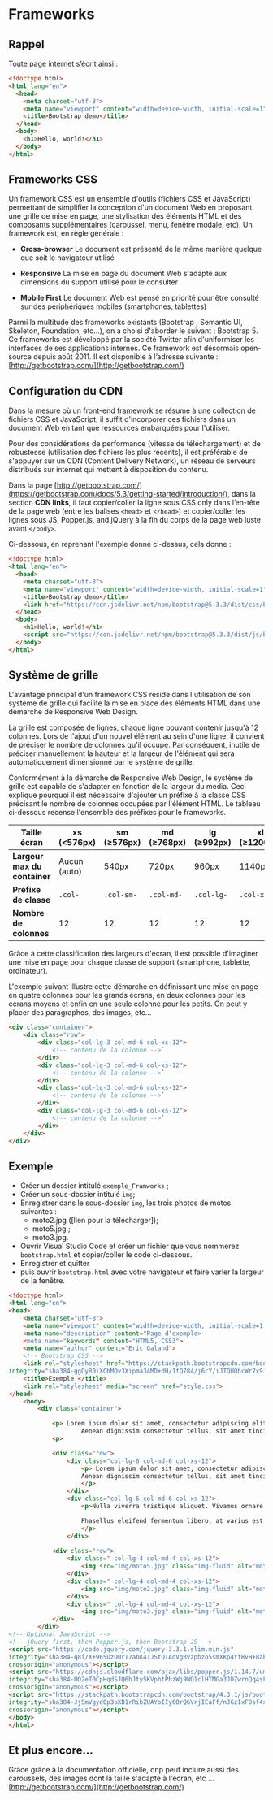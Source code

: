 # Frameworks

## Rappel

Toute page internet s’écrit ainsi : 

``` html linenums="1"
<!doctype html>
<html lang="en">
  <head>
    <meta charset="utf-8">
    <meta name="viewport" content="width=device-width, initial-scale=1">
    <title>Bootstrap demo</title>
  </head>
  <body>
    <h1>Hello, world!</h1>
  </body>
</html>
```

## Frameworks CSS

Un framework CSS est un ensemble d'outils (fichiers CSS et JavaScript) permettant de simplifier la conception d'un document Web en proposant une grille de mise en page, une stylisation des éléments HTML et des composants supplémentaires (caroussel, menu, fenêtre modale, etc). Un framework est, en règle générale :

* **Cross-browser**
Le document est présenté de la même manière quelque que soit le navigateur utilisé

* **Responsive**
La mise en page du document Web s'adapte aux dimensions du support utilisé pour le consulter

* **Mobile First**
Le document Web est pensé en priorité pour être consulté sur des périphériques mobiles (smartphones, tablettes)

Parmi la multitude des frameworks existants (Bootstrap
, Semantic UI, Skeleton, Foundation, etc...), on a choisi d'aborder le suivant : Bootstrap 5. Ce
frameworks est développé par la société Twitter afin d'uniformiser les interfaces de ses applications
internes. Ce framework est désormais open-source depuis août 2011. Il est disponible à l’adresse
suivante : [http://getbootstrap.com/](http://getbootstrap.com/)

## Configuration du CDN

Dans la mesure où un front-end framework se résume à une collection de fichiers CSS et JavaScript, il suffit d'incorporer ces fichiers dans un document Web en tant que ressources embarquées pour l'utiliser.

Pour des considérations de performance (vitesse de téléchargement) et de robustesse (utilisation des fichiers les plus récents), il est préférable de s'appuyer sur un CDN (Content Delivery Network), un réseau de serveurs distribués sur internet qui mettent à disposition du contenu.


Dans la page [http://getbootstrap.com/](https://getbootstrap.com/docs/5.3/getting-started/introduction/), dans la section **CDN links**, il faut copier/coller la ligne sous CSS only dans l’en-tête de la page web (entre les balises `<head>` et `</head>`) et copier/coller les lignes sous JS, Popper.js, and jQuery à la fin du corps de la page web juste avant `</body>`.

Ci-dessous, en reprenant l'exemple donné ci-dessus, cela donne :

``` html linenums="1"
<!doctype html>
<html lang="en">
  <head>
    <meta charset="utf-8">
    <meta name="viewport" content="width=device-width, initial-scale=1">
    <title>Bootstrap demo</title>
    <link href="https://cdn.jsdelivr.net/npm/bootstrap@5.3.3/dist/css/bootstrap.min.css" rel="stylesheet" integrity="sha384-QWTKZyjpPEjISv5WaRU9OFeRpok6YctnYmDr5pNlyT2bRjXh0JMhjY6hW+ALEwIH" crossorigin="anonymous">
  </head>
  <body>
    <h1>Hello, world!</h1>
    <script src="https://cdn.jsdelivr.net/npm/bootstrap@5.3.3/dist/js/bootstrap.bundle.min.js" integrity="sha384-YvpcrYf0tY3lHB60NNkmXc5s9fDVZLESaAA55NDzOxhy9GkcIdslK1eN7N6jIeHz" crossorigin="anonymous"></script>
  </body>
</html>
```

## Système de grille

L'avantage principal d'un framework CSS réside dans l'utilisation de son système de grille qui facilite la mise en place des éléments HTML dans une démarche de Responsive Web Design.

La grille est composée de lignes, chaque ligne pouvant contenir jusqu'à 12 colonnes. Lors de l'ajout d'un nouvel élément au sein d'une ligne, il convient de préciser le nombre de colonnes qu'il occupe. Par conséquent, inutile de préciser manuellement la hauteur et la largeur de l'élément qui sera automatiquement dimensionné par le système de grille.

Conformément à la démarche de Responsive Web Design, le système de grille est capable de s'adapter en fonction de la largeur du media. Ceci explique pourquoi il est nécessaire d'ajouter un préfixe à la classe CSS précisant le nombre de colonnes occupées par l'élément HTML. Le tableau ci-dessous recense l'ensemble des préfixes pour le frameworks.

| Taille écran | xs (<576px)  | sm (≥576px) | md (≥768px) | lg (≥992px) | xl (≥1200px) | xxl (≥1400px) |
|--------------|--------------|-------------|-------------|-------------|--------------|---------------|
| **Largeur max du container** | Aucun (auto) | 540px      | 720px       | 960px       | 1140px       | 1320px        |
| **Préfixe de classe**        | `.col-`      | `.col-sm-`  | `.col-md-`  | `.col-lg-`  | `.col-xl-`   | `.col-xxl-`   |
| **Nombre de colonnes**       | 12           | 12          | 12          | 12          | 12           | 12            |


Grâce à cette classification des largeurs d'écran, il est possible d'imaginer une mise en page pour chaque classe de support (smartphone, tablette, ordinateur). 

L'exemple suivant illustre cette démarche en définissant une mise en page en quatre colonnes pour les grands écrans, en deux
colonnes pour les écrans moyens et enfin en une seule colonne pour les petits. On peut y placer des paragraphes, des images, etc...


``` html linenums="1"
<div class="container">
    <div class="row">
        <div class="col-lg-3 col-md-6 col-xs-12">
            <!-- contenu de la colonne -->`
        </div>
        <div class="col-lg-3 col-md-6 col-xs-12">
            <!-- contenu de la colonne -->`
        </div>
        <div class="col-lg-3 col-md-6 col-xs-12">
            <!-- contenu de la colonne -->`
        </div>
        <div class="col-lg-3 col-md-6 col-xs-12">
            <!-- contenu de la colonne -->`
        </div>
    </div>
</div>
```

## Exemple

* Créer un dossier intitulé `exemple_Framworks` ;
* Créer un sous-dossier intitulé `img`;
* Enregistrer dans le sous-dossier `img`, les trois photos de motos suivantes :
    * moto2.jpg ([lien pour la télécharger]);
    * moto5.jpg ;
    * moto3.jpg.
* Ouvrir Visual Studio Code et créer un fichier que vous nommerez `bootstrap.html` et copier/coller le code ci-dessous.
* Enregistrer et quitter
* puis ouvrir `bootstrap.html` avec votre navigateur et faire varier la largeur de la fenêtre.

``` html linenums="1"
<!doctype html>
<html lang="en">
<head>
    <meta charset="utf-8">
    <meta name="viewport" content="width=device-width, initial-scale=1, shrink-to-fit=no">
    <meta name="description" content="Page d’exemple> 
    <meta name="keywords" content="HTML5, CSS3">
    <meta name="author" content="Eric Galand">
    <!-- Bootstrap CSS -->
    <link rel="stylesheet" href="https://stackpath.bootstrapcdn.com/bootstrap/4.3.1/css/bootstrap.min.css"
integrity="sha384-ggOyR0iXCbMQv3Xipma34MD+dH/1fQ784/j6cY/iJTQUOhcWr7x9JvoRxT2MZw1T" crossorigin="anonymous">
    <title>Exemple </title>
    <link rel="stylesheet" media="screen" href="style.css">
</head>
    <body>
        <div class="container">

            <p> Lorem ipsum dolor sit amet, consectetur adipiscing elit. Quisque eros turpis, faucibus vel nunc et, faucibus pellentesque leo.
                    Aenean dignissim consectetur tellus, sit amet tincidunt sapien molestie nec. In lobortis a neque ut tempor.
            <p>

            <div class="row">
                <div class="col-lg-6 col-md-6 col-xs-12">
                    <p> Lorem ipsum dolor sit amet, consectetur adipiscing elit. Quisque eros turpis, faucibus vel nunc et, faucibus pellentesque leo.
                    Aenean dignissim consectetur tellus, sit amet tincidunt sapien molestie nec. In lobortis a neque ut tempor.
                    </p>
                </div>
                <div class="col-lg-6 col-md-6 col-xs-12">
                    <p>Nulla viverra tristique aliquet. Vivamus ornare elit ligula, quis aliquam libero malesuada id. Nam tempus in lectus vel sodales.

                    Phasellus eleifend fermentum libero, at varius est feugiat vitae.
                    </p>
                </div>
                
            <div class="row">
                <div class=" col-lg-4 col-md-4 col-xs-12">
                    <img src="img/moto5.jpg" class="img-fluid" alt="moto1">
                </div>
                <div class=" col-lg-4 col-md-4 col-xs-12">
                    <img src="img/moto2.jpg" class="img-fluid" alt="moto1">
                </div>
                <div class=" col-lg-4 col-md-4 col-xs-12">
                    <img src="img/moto3.jpg" class="img-fluid" alt="moto1">
            </div>
        </div>
<!-- Optional JavaScript -->
<!-- jQuery first, then Popper.js, then Bootstrap JS -->
<script src="https://code.jquery.com/jquery-3.3.1.slim.min.js"
integrity="sha384-q8i/X+965DzO0rT7abK41JStQIAqVgRVzpbzo5smXKp4YfRvH+8abtTE1Pi6jizo"
crossorigin="anonymous"></script>
<script src="https://cdnjs.cloudflare.com/ajax/libs/popper.js/1.14.7/umd/popper.min.js"
integrity="sha384-UO2eT0CpHqdSJQ6hJty5KVphtPhzWj9WO1clHTMGa3JDZwrnQq4sF86dIHNDz0W1"
crossorigin="anonymous"></script>
<script src="https://stackpath.bootstrapcdn.com/bootstrap/4.3.1/js/bootstrap.min.js"
integrity="sha384-JjSmVgyd0p3pXB1rRibZUAYoIIy6OrQ6VrjIEaFf/nJGzIxFDsf4x0xIM+B07jRM"
crossorigin="anonymous"></script>
</body>
</html>
```

## Et plus encore...

Grâce grâce à la documentation officielle, onp peut inclure aussi des caroussels, des images dont la taille s'adapte à l'écran, etc ...
[http://getbootstrap.com/](http://getbootstrap.com/)